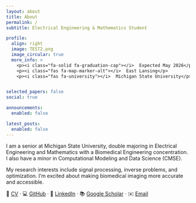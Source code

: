 ```yaml
---
layout: about
title: About
permalink: /
subtitle: Electrical Engineering & Mathematics Student

profile:
  align: right
  image: TEST2.png
  image_circular: true
  more_info: >
    <p><i class="fa-solid fa-graduation-cap"></i>  Expected May 2026</p>
    <p><i class="fas fa-map-marker-alt"></i>  East Lansing</p>
    <p><i class="fas fa-university"></i>  Michigan State University</p>


selected_papers: false
social: true

announcements:
  enabled: false

latest_posts:
  enabled: false
---
```


I am a senior at Michigan State University, double majoring in Electrical Engineering and Mathematics with a Biomedical Engineering concentration. I also have a minor in Computational Modeling and Data Science (CMSE).  

My research interests include signal processing, inverse problems, and optimization. I’m excited about making biomedical imaging more accurate and accessible.  





📄 [CV](assets/Caroline_Seidenzahl_CV.pdf) · 💻 [GitHub](https://github.com/seidenza) · 🔗 [LinkedIn](https://linkedin.com/in/seidenza) · 📚 [Google Scholar](#) · ✉️ [Email](mailto:seidenza@msu.edu)
